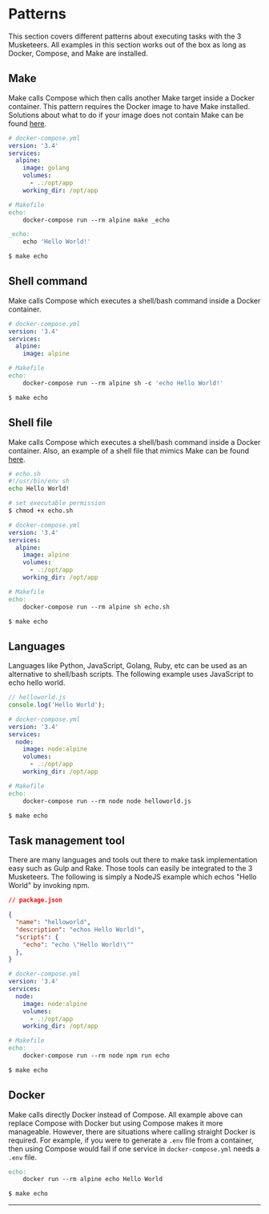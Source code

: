 # Patterns

This section covers different patterns about executing tasks with the 3 Musketeers. All examples in this section works out of the box as long as Docker, Compose, and Make are installed.

## Make

Make calls Compose which then calls another Make target inside a Docker container. This pattern requires the Docker image to have Make installed. Solutions about what to do if your image does not contain Make can be found [here][linkDocker].

```yaml
# docker-compose.yml
version: '3.4'
services:
  alpine:
    image: golang
    volumes:
      - .:/opt/app
    working_dir: /opt/app
```

```makefile
# Makefile
echo:
	docker-compose run --rm alpine make _echo

_echo:
	echo 'Hello World!'
```

```bash
$ make echo
```

## Shell command

Make calls Compose which executes a shell/bash command inside a Docker container.

```yaml
# docker-compose.yml
version: '3.4'
services:
  alpine:
    image: alpine
```

```makefile
# Makefile
echo:
	docker-compose run --rm alpine sh -c 'echo Hello World!'
```

```bash
$ make echo
```

## Shell file

Make calls Compose which executes a shell/bash command inside a Docker container. Also, an example of a shell file that mimics Make can be found [here][linkOtherTips].

```bash
# echo.sh
#!/usr/bin/env sh
echo Hello World!
```

```bash
# set executable permission
$ chmod +x echo.sh
```

```yaml
# docker-compose.yml
version: '3.4'
services:
  alpine:
    image: alpine
    volumes:
      - .:/opt/app
    working_dir: /opt/app
```

```makefile
# Makefile
echo:
	docker-compose run --rm alpine sh echo.sh
```

```bash
$ make echo
```

## Languages

Languages like Python, JavaScript, Golang, Ruby, etc can be used as an alternative to shell/bash scripts. The following example uses JavaScript to echo hello world.

```js
// helloworld.js
console.log('Hello World');
```

```yaml
# docker-compose.yml
version: '3.4'
services:
  node:
    image: node:alpine
    volumes:
      - .:/opt/app
    working_dir: /opt/app
```

```makefile
# Makefile
echo:
	docker-compose run --rm node node helloworld.js
```

```bash
$ make echo
```

## Task management tool

There are many languages and tools out there to make task implementation easy such as Gulp and Rake. Those tools can easily be integrated to the 3 Musketeers. The following is simply a NodeJS example which echos "Hello World" by invoking npm.

```json
// package.json

{
  "name": "helloworld",
  "description": "echos Hello World!",
  "scripts": {
    "echo": "echo \"Hello World!\""
  },
}
```

```yaml
# docker-compose.yml
version: '3.4'
services:
  node:
    image: node:alpine
    volumes:
      - .:/opt/app
    working_dir: /opt/app
```

```makefile
# Makefile
echo:
	docker-compose run --rm node npm run echo
```

```bash
$ make echo
```

## Docker

Make calls directly Docker instead of Compose. All example above can replace Compose with Docker but using Compose makes it more manageable. However, there are situations where calling straight Docker is required. For example, if you were to generate a `.env` file from a container, then using Compose would fail if one service in `docker-compose.yml` needs a `.env` file.

```makefile
echo:
	docker run --rm alpine echo Hello World
```

```bash
$ make echo
```
---


[linkDocker]: docker
[linkOtherTips]: other-tips
